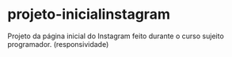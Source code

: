 # projeto-inicialinstagram
 Projeto da página inicial do Instagram feito durante o curso sujeito programador. (responsividade)
